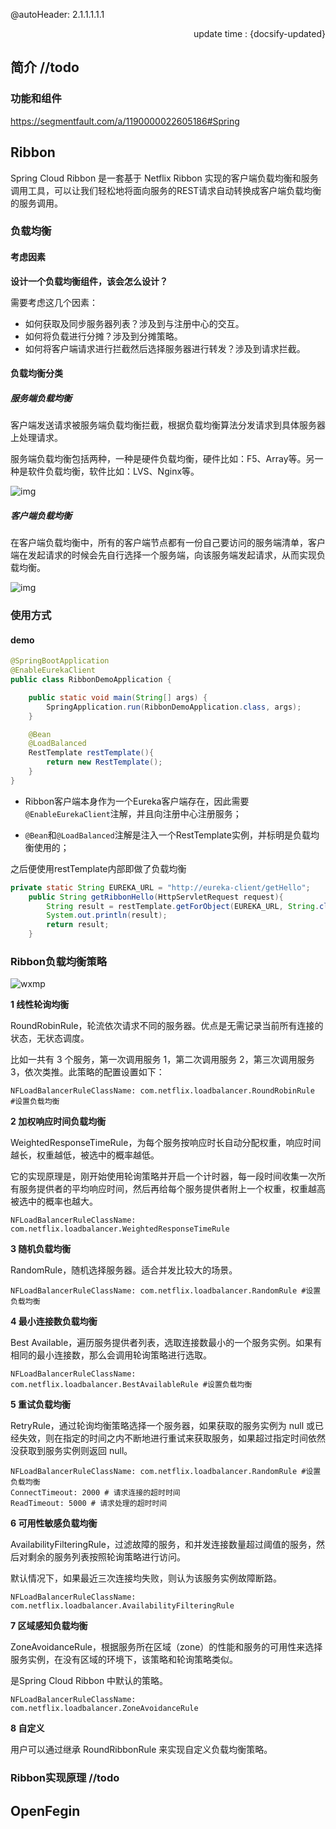 @autoHeader: 2.1.1.1.1.1

<p align="right">update time : {docsify-updated}</p>


## 简介 //todo

### 功能和组件

https://segmentfault.com/a/1190000022605186#Spring



## Ribbon

Spring Cloud Ribbon 是一套基于 Netflix Ribbon 实现的客户端负载均衡和服务调用工具，可以让我们轻松地将面向服务的REST请求自动转换成客户端负载均衡的服务调用。

### 负载均衡

#### 考虑因素

**设计一个负载均衡组件，该会怎么设计？**

需要考虑这几个因素：

- 如何获取及同步服务器列表？涉及到与注册中心的交互。
- 如何将负载进行分摊？涉及到分摊策略。
- 如何将客户端请求进行拦截然后选择服务器进行转发？涉及到请求拦截。

#### 负载均衡分类

##### 服务端负载均衡

客户端发送请求被服务端负载均衡拦截，根据负载均衡算法分发请求到具体服务器上处理请求。

服务端负载均衡包括两种，一种是硬件负载均衡，硬件比如：F5、Array等。另一种是软件负载均衡，软件比如：LVS、Nginx等。

![img](SpringCloudNetflix.assets/4b2c5d1e621ec766714e44e238e29782.png)

##### 客户端负载均衡

在客户端负载均衡中，所有的客户端节点都有一份自己要访问的服务端清单，客户端在发起请求的时候会先自行选择一个服务端，向该服务端发起请求，从而实现负载均衡。

![img](SpringCloudNetflix.assets/65c689202f2a50a32964a9cddf7f7a16.png)

### 使用方式

#### demo

```java
@SpringBootApplication
@EnableEurekaClient
public class RibbonDemoApplication {

    public static void main(String[] args) {
        SpringApplication.run(RibbonDemoApplication.class, args);
    }

    @Bean
    @LoadBalanced
    RestTemplate restTemplate(){
        return new RestTemplate();
    }
}
```

- Ribbon客户端本身作为一个Eureka客户端存在，因此需要`@EnableEurekaClient`注解，并且向注册中心注册服务；

- `@Bean`和`@LoadBalanced`注解是注入一个RestTemplate实例，并标明是负载均衡使用的；

之后便使用restTemplate内部即做了负载均衡

```java
private static String EUREKA_URL = "http://eureka-client/getHello";
	public String getRibbonHello(HttpServletRequest request){
        String result = restTemplate.getForObject(EUREKA_URL, String.class);
        System.out.println(result);
        return result;
    }
```

### Ribbon负载均衡策略

![wxmp](SpringCloudNetflix.assets/springcloudalibaba-5.png)

**1 线性轮询均衡** 

RoundRobinRule，轮流依次请求不同的服务器。优点是无需记录当前所有连接的状态，无状态调度。

比如一共有 3 个服务，第一次调用服务 1，第二次调用服务 2，第三次调用服务3，依次类推。此策略的配置设置如下：

```
NFLoadBalancerRuleClassName: com.netflix.loadbalancer.RoundRobinRule 
#设置负载均衡
```

**2 加权响应时间负载均衡**

WeightedResponseTimeRule，为每个服务按响应时长自动分配权重，响应时间越长，权重越低，被选中的概率越低。

它的实现原理是，刚开始使用轮询策略并开启一个计时器，每一段时间收集一次所有服务提供者的平均响应时间，然后再给每个服务提供者附上一个权重，权重越高被选中的概率也越大。

```
NFLoadBalancerRuleClassName: com.netflix.loadbalancer.WeightedResponseTimeRule
```

**3 随机负载均衡**

RandomRule，随机选择服务器。适合并发比较大的场景。

```
NFLoadBalancerRuleClassName: com.netflix.loadbalancer.RandomRule #设置负载均衡
```

**4 最小连接数负载均衡**

Best Available，遍历服务提供者列表，选取连接数最小的⼀个服务实例。如果有相同的最小连接数，那么会调用轮询策略进行选取。

```
NFLoadBalancerRuleClassName: com.netflix.loadbalancer.BestAvailableRule #设置负载均衡
```

**5 重试负载均衡**

RetryRule，通过轮询均衡策略选择一个服务器，如果获取的服务实例为 null 或已经失效，则在指定的时间之内不断地进行重试来获取服务，如果超过指定时间依然没获取到服务实例则返回 null。

```
NFLoadBalancerRuleClassName: com.netflix.loadbalancer.RandomRule #设置负载均衡
ConnectTimeout: 2000 # 请求连接的超时时间
ReadTimeout: 5000 # 请求处理的超时时间
```

**6 可用性敏感负载均衡**

AvailabilityFilteringRule，过滤故障的服务，和并发连接数量超过阈值的服务，然后对剩余的服务列表按照轮询策略进行访问。

默认情况下，如果最近三次连接均失败，则认为该服务实例故障断路。

```
NFLoadBalancerRuleClassName: com.netflix.loadbalancer.AvailabilityFilteringRule
```

**7 区域感知负载均衡**

ZoneAvoidanceRule，根据服务所在区域（zone）的性能和服务的可用性来选择服务实例，在没有区域的环境下，该策略和轮询策略类似。

是Spring Cloud Ribbon 中默认的策略。

```
NFLoadBalancerRuleClassName: com.netflix.loadbalancer.ZoneAvoidanceRule
```

**8 自定义**

用户可以通过继承 RoundRibbonRule 来实现自定义负载均衡策略。

### Ribbon实现原理 //todo







## OpenFegin

